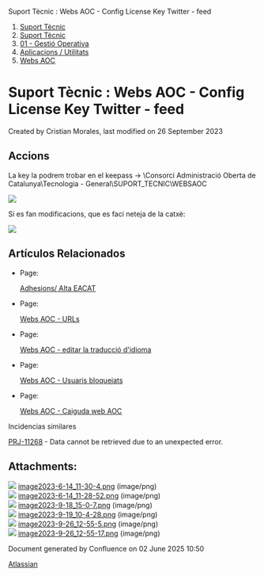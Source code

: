 Suport Tècnic : Webs AOC - Config License Key Twitter - feed  

1.  [Suport Tècnic](index.html)
2.  [Suport Tècnic](13893782.html)
3.  [01 - Gestió Operativa](26313391.html)
4.  [Aplicacions / Utilitats](41517088.html)
5.  [Webs AOC](Webs-AOC_81856274.html)

Suport Tècnic : Webs AOC - Config License Key Twitter - feed
============================================================

Created by Cristian Morales, last modified on 26 September 2023

  

Accions
-------

La key la podrem trobar en el keepass → \\Consorci Administració Oberta de Catalunya\\Tecnologia - General\\SUPORT\_TECNIC\\WEBSAOC

  

![](attachments/93357255/93357270.png)

  

Si es fan modificacions, que es faci neteja de la catxè: 

![](attachments/93357255/93357366.png)

Artículos Relacionados
----------------------

*   Page:
    
    [Adhesions/ Alta EACAT](/pages/viewpage.action?pageId=26313473)
    
*   Page:
    
    [Webs AOC - URLs](/display/SII/Webs+AOC+-+URLs)
    
*   Page:
    
    [Webs AOC - editar la traducció d'idioma](/pages/viewpage.action?pageId=118555158)
    
*   Page:
    
    [Webs AOC - Usuaris bloquejats](/display/SII/Webs+AOC+-+Usuaris+bloquejats)
    
*   Page:
    
    [Webs AOC - Caiguda web AOC](/display/SII/Webs+AOC+-+Caiguda+web+AOC)
    

  

Incidencias similares

[PRJ-11268](https://contacte.aoc.cat/browse/PRJ-11268?src=confmacro) - Data cannot be retrieved due to an unexpected error.

  

  

Attachments:
------------

![](images/icons/bullet_blue.gif) [image2023-6-14\_11-30-4.png](attachments/93357255/93357256.png) (image/png)  
![](images/icons/bullet_blue.gif) [image2023-6-14\_11-28-52.png](attachments/93357255/93357257.png) (image/png)  
![](images/icons/bullet_blue.gif) [image2023-9-18\_15-0-7.png](attachments/93357255/93357258.png) (image/png)  
![](images/icons/bullet_blue.gif) [image2023-9-19\_10-4-28.png](attachments/93357255/93357270.png) (image/png)  
![](images/icons/bullet_blue.gif) [image2023-9-26\_12-55-5.png](attachments/93357255/93357365.png) (image/png)  
![](images/icons/bullet_blue.gif) [image2023-9-26\_12-55-17.png](attachments/93357255/93357366.png) (image/png)  

Document generated by Confluence on 02 June 2025 10:50

[Atlassian](http://www.atlassian.com/)